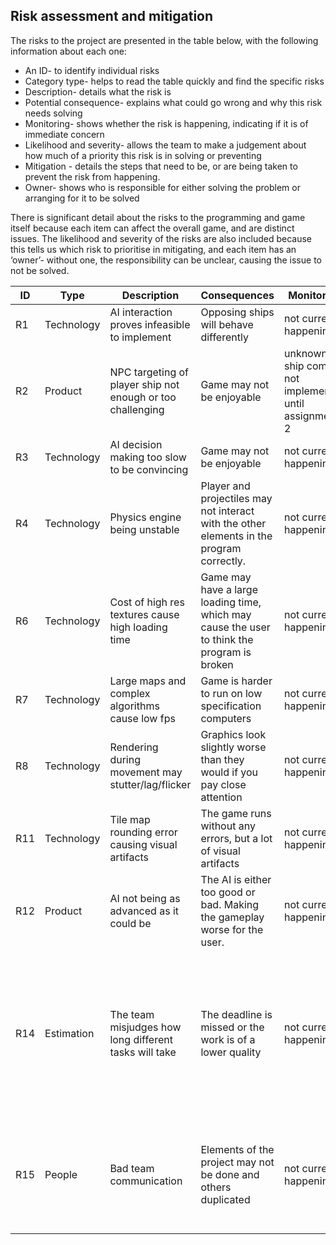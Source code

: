 ## Risk assessment and mitigation

The risks to the project are presented in the table below, with the following information about each one: 



* An ID- to identify individual risks
* Category type- helps to read the table quickly and find the specific risks
* Description- details what the risk is 
* Potential consequence- explains what could go wrong and why this risk needs solving
* Monitoring- shows whether the risk is happening, indicating if it is of immediate concern
* Likelihood and severity- allows the team to make a judgement about how much of a priority this risk is in solving or preventing
* Mitigation - details the steps that need to be, or are being taken to prevent the risk from happening. 
* Owner- shows who is responsible for either solving the problem or arranging for it to be solved

There is significant detail about the risks to the programming and game itself because each item can affect the overall game, and are distinct issues. The likelihood and severity of the risks are also included because this tells us which risk to prioritise in mitigating, and each item has an ‘owner’- without one, the responsibility can be unclear, causing the issue to not be solved.

| ID | Type | Description | Consequences | Monitoring | Likelihood | Severity | Mitigation | Owner |
| --- | --- | --- | --- | --- | --- | --- | --- | --- |
| R1 | Technology | AI interaction proves infeasible to implement | Opposing ships will behave differently | not currently happening | H | H | Fake AI via scripted interaction | Alexander |
| R2 | Product | NPC targeting of player ship not enough or too challenging | Game may not be enjoyable | unknown - ship combat not implemented until assignment 2 | M | M | Player test gameplay and adjust parameters | Alexander |
| R3 | Technology | AI decision making too slow to be convincing | Game may not be enjoyable | not currently happening | L | M | Fake AI via scripted interaction | Alexander |
| R4 | Technology | Physics engine being unstable | Player and projectiles may not interact with the other elements in the program correctly. | not currently happening | M | M | Make it difficult to get into an unstable situation | Alexander |
| R6 | Technology | Cost of high res textures cause high loading time | Game may have a large loading time, which may cause the user to think the program is broken | not currently happening | L | L | Minimal resources are loaded (possibly on another thread) or compression used  | Alexander |
| R7 | Technology | Large maps and complex algorithms cause low fps | Game is harder to run on low specification computers | not currently happening | M | H | Optimisation Frustrum culling more simple AIs | Alexander |
| R8 | Technology | Rendering during movement may stutter/lag/flicker | Graphics look slightly worse than they would if you pay close attention | not currently happening | L | L | Cry in a pillow, curse the gods, switch code to Unity | Alexander |
| R11 | Technology | Tile map rounding error causing visual artifacts | The game runs without any errors, but a lot of visual artifacts | not currently happening | H | M | pad texture atlas that is used for the tile map | Alexander |
| R12 | Product | AI not being as advanced as it could be | The AI is either too good or bad. Making the gameplay worse for the user. | not currently happening | M | L | Fake AI via scripted interaction | Alexander |
| R14 | Estimation | The team misjudges how long different tasks will take | The deadline is missed or the work is of a lower quality | not currently happening | M | H | The team will work together closely to make sure everyone is working at a good speed and encourage others to keep working. | All |
| R15 | People | Bad team communication | Elements of the project may not be done and others duplicated | not currently happening | M | H | The team will ensure that they update the Trello and communicate their progress regularly | All |
